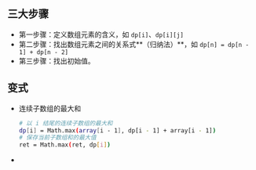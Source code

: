 ## 三大步骤

- 第一步骤：定义数组元素的含义，如 `dp[i]`、`dp[i][j]`
- 第二步骤：找出数组元素之间的关系式**（归纳法）**，如 `dp[n] = dp[n - 1] + dp[n - 2]`
- 第三步骤：找出初始值。



## 变式

- 连续子数组的最大和

  ```bash
  # 以 i 结尾的连续子数组的最大和
  dp[i] = Math.max(array[i - 1], dp[i - 1] + array[i - 1])
  # 保存当前子数组和的最大值
  ret = Math.max(ret, dp[i])
  ```

- 

